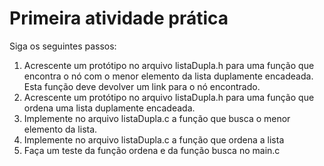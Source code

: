 # Primeira atividade prática

Siga os seguintes passos:

1. Acrescente um protótipo no arquivo listaDupla.h para uma função que encontra o nó com o menor elemento da lista duplamente encadeada. Esta função deve devolver um link para o nó encontrado. 
2. Acrescente um protótipo no arquivo listaDupla.h para uma função que ordena uma lista duplamente encadeada.
3. Implemente no arquivo listaDupla.c a função que busca o menor elemento da lista.
4. Implemente no arquivo listaDupla.c a função que ordena a lista 
5. Faça um teste da função ordena e da função busca no main.c



